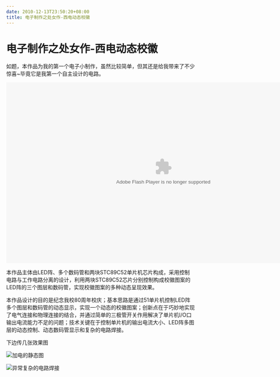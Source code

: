 ```yaml
---
date: 2010-12-13T23:50:20+08:00
title: 电子制作之处女作-西电动态校徽
---
```


# 电子制作之处女作-西电动态校徽

如题，本作品为我的第一个电子小制作，虽然比较简单，但其还是给我带来了不少惊喜~毕竟它是我第一个自主设计的电路。

<p>
<embed src="http://player.youku.com/player.php/sid/XMjIyMjExODM2/v.swf" quality="high" width="840" height="484" align="middle" allowScriptAccess="sameDomain" allowFullscreen="true" type="application/x-shockwave-flash"></embed>
</p>

本作品主体由LED阵、多个数码管和两块STC89C52单片机芯片构成，采用控制电路与工作电路分离的设计，利用两块STC89C52芯片分别控制构成校徽图案的LED阵的三个图层和数码管，实现校徽图案的多种动态呈现效果。

本作品设计的目的是纪念我校80周年校庆；基本思路是通过51单片机控制LED阵多个图层和数码管的动态显示，实现一个动态的校徽图案；创新点在于巧妙地实现了电气连接和物理连接的结合，并通过简单的三极管开关作用解决了单片机I/O口输出电流能力不足的问题；技术关键在于控制单片机的输出电流大小、LED阵多图层的动态控制、动态数码管显示和复杂的电路焊接。

下边传几张效果图  

![加电的静态图](http://7xojrx.com1.z0.glb.clouddn.com/images/misc/2010-11-12_23-44-07.jpg)

![异常复杂的电路焊接](http://7xojrx.com1.z0.glb.clouddn.com/images/misc/2010-11-12_23-12-04.jpg)
